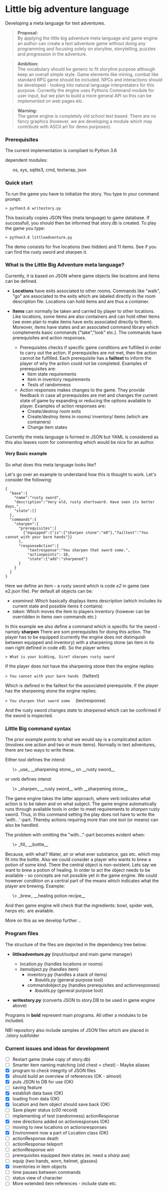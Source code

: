 # Little big adventure language
Developing a meta language for text adventures.


>__Proposal:__<br/> By applying the little big adventure meta language and game engine an author can create a text adventure game  without doing any programming and focusing solely on storyline, storytelling, puzzles and progression in the adventure. <br/>


>__Ambition:__<br/> The vocabulary should be generic to fit storyline purpose although keep an overall simple style. Game elements like mining, combat like standard RPG game should be included. NPCs and interactions should be developed - looking into natural language interpretaters for this purpose. Currently the engine uses Pythons Command module for user input, but we plan to build a more general API so this can be implemented on web pages etc.

>__Warning:__<br/> The game engine is completely old school text based. There are no fancy graphics (however, we are developing a module which may contribute with ASCII art for demo purposes).


### Prerequisites ###

The current implementation is compliant to Python 3.6

dependent modules:

<ul> os, sys, sqlite3, cmd, textwrap, json </ul>


### Quick start ###

To run the game you have to initialize the story. You type in your command prompt:

  `> python3.6 writestory.py`

This basically copies JSON files (meta language) to game database. If successfull, you should then be informed that story.db is created. To play the game you type:

  `> python3.6 littleadventure.py`

The demo consists for five locations (two hidden) and 11 items. See if you can find the rusty sword and sharpen it.

### What is the Little Big Adventure meta language? ###
Currently, it is based on JSON where game objects like locations and items can be defined.

 * __Locations__ have exits associated to other rooms. Commands like "walk", "go" are associated to the exits which are labeled directly in the room description file.
  Locations can hold items and are thus a container.

 * __Items__ can normally be taken and carried by player to other locations. Like locations, some items are also containers and can hold other items (we even plan to make items have exits associated directly to them). Moreover, items have states and an associated command library which complements basic commands ("take","look" etc.). The commands have prerequisites and action responses.
    * Prerequisites checks if specific game conditions are fulfilled in order to carry out the action. If prerequisites are not met, then the action cannot be fulfilled. Each prerequisite has a __failtext__ to inform the player of why the action could not be completed. Examples of prerequisites are:
      * Item state requirements
      * Item in inventory requirements
      * Tests of randomness
    * Action responses makes changes to the game. They provide feedback in case all prerequisites are met and changes the current state of game by expanding or reducing the options available to player. Examples of action responses are:
      * Create/destroy room exits
      * Create/destroy items in rooms/ inventory/ items (which are containers)
      * Change item states

Currently the meta language is formed in JSON but YAML is considered as this also leaves room for commenting which would be nice for an author.

#### Very Basic example ####

So what does this meta language looks like?

Let's go over an example to understand how this is thought to work. Let's consider the following:

```
{
  "base":{
    "name":"rusty sword",
    "description":"Very old, rusty shortsword. Have seen its better days.",
    "state":[]
  },
  "commands":{
    "sharpen":{
      "prerequisites":[
        {"equipped":{"is":{"sharpen stone":"e8"},"failtext":"You cannot with your bare hands"}}
      ],
      "responseAction":{
          "textresponse":"You sharpen that sword some.",
          "actionpoints":-10,
          "state":{"add":"sharpened"}
      }
    }
  }
}
```

Here we define an item - a rusty sword which is code _e2_ in game (see e2.json file). Per default all objects can be:

 * _examined_: Which basically displays items description (which includes its current state and possible items it contains)
 * _taken_: Which moves the item to players inventory (however can be overridden in items own commands etc.)

In this example we also define a command which is specific for the sword - namely __sharpen__
There are som prerequisites for doing this action. The player has to be equipped (currently the engine does not distinquish between equipped and inventory) with a sharpening stone (an item in its own right defined in code _e8_). So the player writes:

`> What is your bidding, Sire? sharpen rusty sword`

If the player does not have the sharpening stone then the engine replies:

` > You cannot with your bare hands  ` (failtext)

Which is defined in the failtext for the associated prerequisite.
If the player has the sharpening stone the engine replies:

`> You sharpen that sword some  ` (textresponse)

 And the rusty sword changes state to _sharpened_ which can be confirmed if the sword is inspected.

### Little Big command syntax ###
 The prior example points to what we would say is a complicated action (involves one action and two or more items). Normally in text adventures, there are two ways to write these.

Either tool defines the intend:
  <ul> \> _use_ __sharpening stone__ on __rusty sword__ </ul>

or verb defines intend:

<ul> \> _sharpen_ __rusty sword__ with __sharpening stone__</ul>

The game engine takes the latter approach, where verb indicates what action is to be taken and on what subject. The game engine automatically runs through available tools in order to meet requirements to _sharpen_ rusty sword. Thus, in this command setting the play does not have to write the '_with..._'-part. Thereby actions requiring more than one tool (or means) can also be handled.

The problem with omitting the "with..."-part becomes evident when:

<ul> \>  _fill_ __bottle__</ul>

Because, with what? Water, air or what ever substance, gas etc. which may fit into the bottle. Also we could consider a player who wants to brew a potion of some kind. There the central object is non-existent. Lets say we want to brew a potion of healing. In order to act the object needs to be available - so concepts are not possible yet in the game engine. We could however condition on a central part of the means which indicates what the player are brewing. Example:

<ul> \> _brew_ __healing potion recipe__</ul>

And then game engine will check that the ingredients: bowl, spider web, herps etc. are available.

More on this as we develop further ..

### Program files ###

The structure of the files are depicted in the dependency tree below:

  * __littleadventure.py__ (input/output and main game manager)
    * location.py (handles locations or rooms)
    * itemobject.py (handles item)
      * inventory.py (handles a stack of items)
        * _lbautils.py_ (general purpose tool)
      * commandobject.py (handles prerequisites and actionresponses)
        * _lbautils.py_ (general purpose tool)

  * __writestory.py__ (converts JSON to story.DB to be used in game engine above)

Programs in __bold__ represent main programs. All other a modules to be included.

NB! repository also include samples of JSON files which are placed in ./story subfolder


### Current issues and ideas for development ###

  - [ ] Restart game (make copy of story.db)
  - [ ] Smarter item naming matching (old chest = chest) - Maybe aliases
  - [x] program to check integrity of JSON files
  - [x] should build an overview of references (OK - almost)
  - [x] puts JSON to DB for use (OK)
  - [ ] saving feature
   - [x] establish data base (OK)
   - [x] loading from data (OK)
   - [x] location and item object should save back (OK)
   - [ ] Save player status (c00 record)
  - [ ] implementing of test (randomness) actionResponse
  - [x] new directions added on actionresponses (OK)
  - [ ] moving to new locations on actionsresponses
  - [x] Environment now a part of Location class (OK)
  - [ ] actionResponse death
  - [ ] actionResponse teleport
  - [ ] actionResponse win
  - [ ] prerequisites equipped item states (ei. need a _sharp_ axe)
  - [ ] equip (two hands, worn, helmet, glasses)
  - [x] inventories in item objects
  - [ ] time pauses between commands
  - [ ] status view of character
  - [ ] More extended item references - include state etc.
